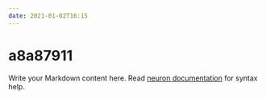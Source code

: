 ```yaml
---
date: 2021-01-02T16:15
---
```


# a8a87911

Write your Markdown content here. Read [neuron documentation](https://neuron.zettel.page/2011404.html) for syntax help.

